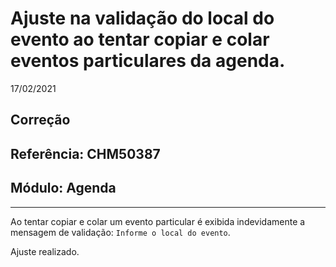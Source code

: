 # Ajuste na validação do local do evento ao tentar copiar e colar eventos particulares da agenda.
17/02/2021
## Correção
## Referência: CHM50387
## Módulo: Agenda
***

Ao tentar copiar e colar um evento particular é exibida indevidamente a mensagem de validação: `Informe o local do evento`.

Ajuste realizado.